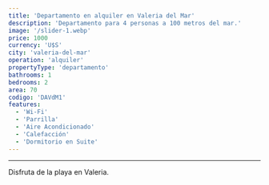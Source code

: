 ```yaml
---
title: 'Departamento en alquiler en Valeria del Mar'
description: 'Departamento para 4 personas a 100 metros del mar.'
image: '/slider-1.webp'
price: 1000
currency: 'U$S'
city: 'valeria-del-mar'
operation: 'alquiler'
propertyType: 'departamento'
bathrooms: 1
bedrooms: 2
area: 70
codigo: 'DAVdM1'
features:
  - 'Wi-Fi'
  - 'Parrilla'
  - 'Aire Acondicionado'
  - 'Calefacción'
  - 'Dormitorio en Suite'
---
```

---

Disfruta de la playa en Valeria.
